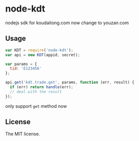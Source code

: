 node-kdt
========

nodejs sdk for koudaitong.com
now change to youzan.com

## Usage
```js
var KDT = require('node-kdt');
var api = new KDT(appid, secret);

var params = {
  tid: 'E123456'
};

api.get('kdt.trade.get', params, function (err, result) {
  if (err) return handle(err);
  // deal with the result
});
```
only support `get` method now

## License
The MIT license.
